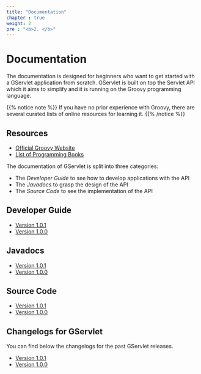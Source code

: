 ```yaml
---
title: "Documentation"
chapter : true
weight: 2
pre : "<b>2. </b>"
---
```


# Documentation

The documentation  is designed for beginners who want to get started with a GServlet application from scratch. GServlet is built on top the Servlet API which it aims to simplify and it is running on the Groovy programming language. 

{{% notice note %}}
If you have no prior experience with Groovy, there are several curated lists of online resources for learning it.
{{% /notice %}}

## Resources

* [Official Groovy Website](https://groovy-lang.org)
* [List of Programming Books](https://groovy-lang.org/learn.html#books)

The documentation of GServlet is split into three categories:

* The _Developer Guide_ to see how to develop applications with the API
* The _Javadocs_ to grasp the design of the API
* The _Source Code_ to see the implementation of the API

## Developer Guide

* [Version 1.0.1](/docs/1.0.1) 
* [Version 1.0.0](/docs/1.0.0)

## Javadocs

* [Version 1.0.1](/javadocs/1.0.1) 
* [Version 1.0.0](/javadocs/1.0.0)

## Source Code

* [Version 1.0.1](/sources/1.0.1)
* [Version 1.0.0](/sources/1.0.0)

## Changelogs for GServlet

You can find below the changelogs for the past GServlet releases.

* [Version 1.0.1](/changelogs/1.0.1)
* [Version 1.0.0](/changelogs/1.0.0)
